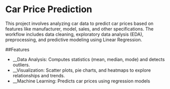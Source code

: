 # Car Price Prediction
This project involves analyzing car data to predict car prices based on features like manufacturer, model, sales, and other specifications. The workflow includes data cleaning, exploratory data analysis (EDA), preprocessing, and predictive modeling using Linear Regression.

##Features
- __Data Analysis: Computes statistics (mean, median, mode) and detects outliers.
- __Visualization: Scatter plots, pie charts, and heatmaps to explore relationships and trends.
- __Machine Learning: Predicts car prices using regression models
